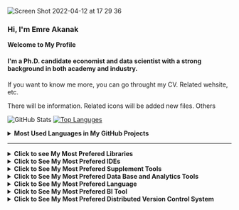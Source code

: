 ![Screen Shot 2022-04-12 at 17 29 36](https://user-images.githubusercontent.com/53918883/162985823-c4156881-576c-4898-a3d8-14e4a6d3bb59.png)






### Hi, I'm Emre Akanak 


**Welcome to My Profile** 

#### I'm a Ph.D. candidate economist and data scientist with a strong background in both academy and industry.  

If you want to know me more, you can go throught my CV. Related wehsite, etc.

There will be information. Related icons will be added new files. Others





![GitHub Stats](https://github-readme-stats.vercel.app/api?username=EmreAkanak&thene=radical) [![Top Languges](https://github-readme-stats.vercel.app/api/top-langs/?username=EmreAkanak&langs_count=8)](https://github.com/EmreAkanak/github-readme-stats)


<details>
  <summary><strong>Most Used Languages in My GitHub Projects</strong></summary>
  <ol>
    
[![Top Languges](https://github-readme-stats.vercel.app/api/top-langs/?username=EmreAkanak&langs_count=8)](https://github.com/EmreAkanak/github-readme-stats)

  </ol>
</details>




---------------------------- 




<details>
  <summary><strong>Click to see My Most Prefered Libraries</strong></summary>
  <ol>

<img src="https://img.shields.io/badge/-PyTorch-EE4C2C?logo=PyTorch&logoColor=fff"> <img src="https://img.shields.io/badge/-TensorFlow-FF6F00?logo=TensorFlow&logoColor=fff"> <img src="https://img.shields.io/badge/-Keras-D00000?logo=Keras&logoColor=fff"> <img src="https://img.shields.io/badge/-scikitlearn-F7931E?logo=scikit-learn&logoColor=fff"> <img src="https://img.shields.io/badge/-Plotly-3F4F75?logo=Plotly&logoColor=fff"> <img src="https://img.shields.io/badge/-Pandas-150458?logo=Pandas&logoColor=fff"> <img src="https://img.shields.io/badge/-NumPy-013243?logo=NumPy&logoColor=fff"> <img src="https://img.shields.io/badge/-SciPy-8CAAE6?logo=SciPy&logoColor=fff"> <img src="https://img.shields.io/badge/-SymPy-3B5526?logo=SymPy&logoColor=fff"> <img src="https://img.shields.io/badge/-OpenCV-5C3EE8?logo=OpenCV&logoColor=fff"> 


  </ol>
</details>





<details>
  <summary><strong>Click to See My Most Prefered IDEs</strong></summary>
  <ol>

<img src="https://img.shields.io/badge/-Jupyter-F37636?logo=Jupyter&logoColor=fff"> <img src="https://img.shields.io/badge/-Colab-F9AB00?logo=Colab&logoColor=fff"> <img src="https://img.shields.io/badge/-VisualStudioCode-007ACC?logo=VisualStudioCode&logoColor=fff"> <img src="https://img.shields.io/badge/-Anaconda-44A833?logo=Spyder&logoColor=fff"> <img src="https://img.shields.io/badge/-PyCharm-000000?logo=PyCharm&logoColor=fff"> <img src="https://img.shields.io/badge/-Spyder-FF0000?logo=Spyder&logoColor=fff"> 


</ol>
</details>

<details>
  <summary><strong>Click to See My Most Prefered Supplement Tools</strong></summary>
  <ol>

<img src="https://img.shields.io/badge/-HTML-e34f26?logo=html5&logoColor=fff"> <img src="https://img.shields.io/badge/-MicrosoftExcel-217346?logo=MicrosoftExcel&logoColor=fff"> <img src="https://img.shields.io/badge/-GoogleAnalytics-E37400?logo=Google-Analytics&logoColor=fff"> 

</ol>
</details>


<details>
  <summary><strong>Click to See My Most Prefered Data Base and Analytics Tools</strong></summary>
  <ol>


<img src="https://img.shields.io/badge/-PostgreSQL-4169E1?logo=PostgreSQL&logoColor=fff"> <img src="https://img.shields.io/badge/-MySQL-4479A1?logo=MySQL&logoColor=fff"> <img src="https://img.shields.io/badge/-SQLite-003B57?logo=SQLite&logoColor=fff"> 
    
</ol>
</details>

<details>
  <summary><strong>Click to See My Most Prefered Language</strong></summary>
  <ol>

<p><a href="https://www.python.org"><img src="https://img.shields.io/badge/-Python-3776AB?logo=Python&logoColor=fff"></a></p>

</ol>
</details>


<details>
  <summary><strong>Click to See My Most Prefered BI Tool</strong></summary>
  <ol>


<img src="https://img.shields.io/badge/-Tableau-e97627?logo=Tableau&logoColor=fff"> 


  </ol>
</details>




<details>
  <summary><strong>Click to See My Most Prefered Distributed Version Control System</strong></summary>
  <ol>

<img src="https://img.shields.io/badge/-Git-F05032?logo=Git&logoColor=fff"> 

</ol>
</details>


